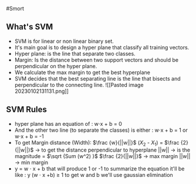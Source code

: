 #Smort 
## What's SVM
- SVM is for linear or non linear binary set.
- It's main goal is to design a hyper plane that classify all training vectors.
- Hyper plane: is the line that separate two classes.
- Margin: Is the distance between two support vectors and should be perpendicular on the hyper plane.
- We calculate the max margin to get the best hyperplane 
- SVM decides that the best separating line is the line that bisects and perpendicular to the connecting line.
![[Pasted image 20230102131131.png]]
## SVM Rules
- hyper plane has an equation of :
	w$\cdot$x + b = 0 
- And the other two line (to separate the classes) is either : 
	w$\cdot$x + b = 1 or w$\cdot$x + b = -1
- To get Margin distance (Width): 
	 $\frac {w}{||w||}$ ($X_{2}$ - $X_{1}$) = $\frac {2}{||w||}$ -> to get the distance perpendicular to hyperplane
	 ||w|| -> is the magnitude = $\sqrt {Sum (w^2) }$
	 $\frac {2}{||w||}$ -> max margin
	 ||w|| -> min margin
-  y = w $\cdot$ x + b that will produce 1 or -1 
	to summarize the equation it'll be like : y (w $\cdot$ x +b) $\ge$ 1
	to get w and b we'll use gaussian elimination